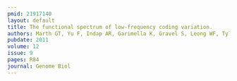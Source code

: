 ```yaml
---
pmid: 21917140
layout: default
title: The functional spectrum of low-frequency coding variation.
authors: Marth GT, Yu F, Indap AR, Garimella K, Gravel S, Leong WF, Tyler-Smith C, Bainbridge M, Blackwell T, Zheng-Bradley X, Chen Y, Challis D, Clarke L, Ball EV, Cibulskis K, Cooper DN, Fulton B, Hartl C, Koboldt D, Muzny D, Smith R, Sougnez C, Stewart C, Ward A, Yu J, Xue Y, Altshuler D, Bustamante CD, Clark AG, Daly M, DePristo M, Flicek P, Gabriel S, Mardis E, Palotie A, Gibbs R, 1000 Genomes Project
pubdate: 2011
volume: 12
issue: 9
pages: R84
journal: Genome Biol
---
```

